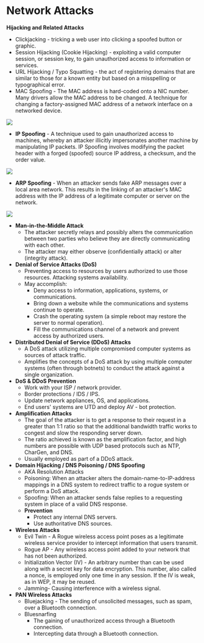 # Network Attacks

**Hijacking and Related Attacks**

* Clickjacking - tricking a web user into clicking a spoofed button or graphic.
* Session Hijacking \(Cookie Hijacking\) - exploiting a valid computer session, or session key, to gain unauthorized access to information or services.
* URL Hijacking / Typo Squatting - the act of registering domains that are similar to those for a known entity but based on a misspelling or typographical error.
* MAC Spoofing - The MAC address is hard-coded onto a NIC number. Many drivers allow the MAC address to be changed. A technique for changing a factory-assigned MAC address of a network interface on a networked device.

![](https://www.evernote.com/shard/s342/res/31ac0a56-cfbc-05ba-082c-ba459a022dd8)

* **IP Spoofing** - A technique used to gain unauthorized access to machines, whereby an attacker illicitly impersonates another machine by manipulating IP packets. IP Spoofing involves modifying the packet header with a forged \(spoofed\) source IP address, a checksum, and the order value.

![](https://www.evernote.com/shard/s342/res/554e8b41-a48e-b3a4-9194-99d4db46bb24)

* **ARP Spoofing** - When an attacker sends fake ARP messages over a local area network. This results in the linking of an attacker's MAC address with the IP address of a legitimate computer or server on the network.

![](https://www.evernote.com/shard/s342/res/21a2af15-7f20-9b44-d09a-61f4f4c1d911)

* **Man-in-the-Middle Attack**
  * The attacker secretly relays and possibly alters the communication between two parties who believe they are directly communicating with each other.
  * The attacker may either observe \(confidentially attack\) or alter \(integrity attack\).
* **Denial of Service Attacks \(DoS\)**
  * Preventing access to resources by users authorized to use those resources. Attacking systems availability.
  * May accomplish:
    * Deny access to information, applications, systems, or communications.
    * Bring down a website while the communications and systems continue to operate.
    * Crash the operating system \(a simple reboot may restore the server to normal operation\).
    * Fill the communications channel of a network and prevent access by authorized users.
* **Distributed Denial of Service \(DDoS\) Attacks**
  * A DoS attack utilizing multiple compromised computer systems as sources of attack traffic.
  * Amplifies the concepts of a DoS attack by using multiple computer systems \(often through botnets\) to conduct the attack against a single organization.
* **DoS & DDoS Prevention**
  * Work with your ISP / network provider.
  * Border protections / IDS / IPS.
  * Update network appliances, OS, and applications.
  * End users' systems are UTD and deploy AV - bot protection.
* **Amplification Attacks**
  * The goal of the attacker is to get a response to their request in a greater than 1:1 ratio so that the additional bandwidth traffic works to congest and slow the responding server down.
  * The ratio achieved is known as the amplification factor, and high numbers are possible with UDP based protocols such as NTP, CharGen, and DNS.
  * Usually employed as part of a DDoS attack.
* **Domain Hijacking / DNS Poisoning / DNS Spoofing**
  * AKA Resolution Attacks
  * Poisoning: When an attacker alters the domain-name-to-IP-address mappings in a DNS system to redirect traffic to a rogue system or perform a DoS attack.
  * Spoofing: When an attacker sends false replies to a requesting system in place of a valid DNS response.
  * **Prevention**
    * Protect any internal DNS servers.
    * Use authoritative DNS sources.
* **Wireless Attacks**
  * Evil Twin - A Rogue wireless access point poses as a legitimate wireless service provider to intercept information that users transmit.
  * Rogue AP - Any wireless access point added to your network that has not been authorized.
  * Initialization Vector \(IV\) - An arbitrary number than can be used along with a secret key for data encryption. This number, also called a nonce, is employed only one time in any session. If the IV is weak, as in WEP, it may be reused.
  * Jamming- Causing interference with a wireless signal.
* **PAN Wireless Attacks**
  * Bluejacking - The sending of unsolicited messages, such as spam, over a Bluetooth connection.
  * Bluesnarfing
    * The gaining of unauthorized access through a Bluetooth connection.
    * Intercepting data through a Bluetooth connection.

